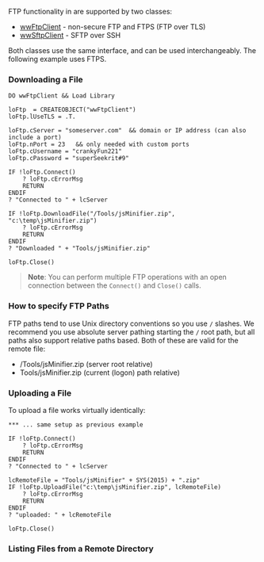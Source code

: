 ﻿FTP functionality in are supported by two classes:

* [wwFtpClient](VFPS://Topic/_6WP0MRZ80) - non-secure FTP and FTPS (FTP over TLS)
* [wwSftpClient](VFPS://Topic/_6WR0ZM6JD) - SFTP over SSH

Both classes use the same interface, and can be used interchangeably. The following example uses FTPS.

### Downloading a File

```foxpro
DO wwFtpClient && Load Library

loFtp  = CREATEOBJECT("wwFtpClient")
loFtp.lUseTLS = .T.

loFtp.cServer = "someserver.com"  && domain or IP address (can also include a port)
loFtp.nPort = 23   && only needed with custom ports
loFtp.cUsername = "crankyFun221"
loFtp.cPassword = "superSeekrit#9"

IF !loFtp.Connect()
	? loFtp.cErrorMsg
	RETURN
ENDIF
? "Connected to " + lcServer	

IF !loFtp.DownloadFile("/Tools/jsMinifier.zip", "c:\temp\jsMinifier.zip")
	? loFtp.cErrorMsg
	RETURN
ENDIF	
? "Downloaded " + "Tools/jsMinifier.zip"

loFtp.Close()
```

> **Note**: You can perform multiple FTP operations with an open connection between the `Connect()` and `Close()` calls.

### How to specify FTP Paths
FTP paths tend to use Unix directory conventions so you use `/` slashes. We recommend you use absolute server pathing starting the `/` root path, but all paths also support relative paths based. Both of these are valid for the remote file:

* /Tools/jsMinifier.zip   (server root relative)
* Tools/jsMinifier.zip    (current (logon) path relative)

### Uploading a File
To upload a file works virtually identically:

```foxpro
*** ... same setup as previous example

IF !loFtp.Connect()
	? loFtp.cErrorMsg
	RETURN
ENDIF
? "Connected to " + lcServer	

lcRemoteFile = "Tools/jsMinifier" + SYS(2015) + ".zip"
IF !loFtp.UploadFile("c:\temp\jsMinifier.zip", lcRemoteFile)
	? loFtp.cErrorMsg
	RETURN
ENDIF	
? "uploaded: " + lcRemoteFile

loFtp.Close()
```

### Listing Files from a Remote Directory